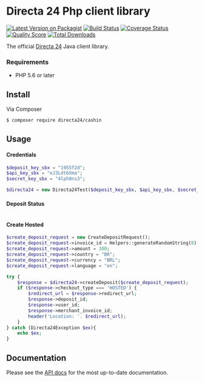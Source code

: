 # Directa 24 Php client library

[![Latest Version on Packagist][ico-version]][link-packagist]
[![Build Status][ico-travis]][link-travis]
[![Coverage Status][ico-scrutinizer]][link-scrutinizer]
[![Quality Score][ico-code-quality]][link-code-quality]
[![Total Downloads][ico-downloads]][link-downloads]

The official [Directa 24][directa24] Java client library.


### Requirements

- PHP 5.6 or later

## Install

Via Composer

``` bash
$ composer require directa24/cashin
```

## Usage

#### Credentials

```php
$deposit_key_sbx = "1955f2d";
$api_key_sbx = "eJ3Ldt6Xma";
$secret_key_sbx = "4lph0ns3";

$directa24 = new Directa24Test($deposit_key_sbx, $api_key_sbx, $secret_key_sbx);
```
#### Deposit Status 

``` php

```

#### Create Hosted

``` php
$create_deposit_request = new CreateDepositRequest();
$create_deposit_request->invoice_id = Helpers::generateRandomString(8);
$create_deposit_request->amount = 100;
$create_deposit_request->country = "BR";
$create_deposit_request->currency = "BRL";
$create_deposit_request->language = "en";

try {
    $response = $directa24->createDeposit($create_deposit_request);
    if ($response->checkout_type === 'HOSTED') {
        $redirect_url = $response->redirect_url;
        $response->deposit_id;
        $response->user_id;
        $response->merchant_invoice_id;
        header('Location: '. $redirect_url);
    }
} catch (Directa24Exception $ex){
    echo $ex;
}
```



## Documentation

Please see the [API docs][api-docs] for the most up-to-date documentation.



[ico-version]: https://img.shields.io/packagist/v/:vendor/:package_name.svg?style=flat-square
[ico-license]: https://img.shields.io/badge/license-MIT-brightgreen.svg?style=flat-square
[ico-travis]: https://img.shields.io/travis/:vendor/:package_name/master.svg?style=flat-square
[ico-scrutinizer]: https://img.shields.io/scrutinizer/coverage/g/:vendor/:package_name.svg?style=flat-square
[ico-code-quality]: https://img.shields.io/scrutinizer/g/:vendor/:package_name.svg?style=flat-square
[ico-downloads]: https://img.shields.io/packagist/dt/:vendor/:package_name.svg?style=flat-square

[link-packagist]: https://packagist.org/packages/:vendor/:package_name
[link-travis]: https://travis-ci.org/:vendor/:package_name
[link-scrutinizer]: https://scrutinizer-ci.com/g/:vendor/:package_name/code-structure
[link-code-quality]: https://scrutinizer-ci.com/g/:vendor/:package_name
[link-downloads]: https://packagist.org/packages/:vendor/:package_name
[link-author]: https://github.com/:author_username
[link-contributors]: ../../contributors
[directa24]: https://directa24.com
[api-docs]: https://docs.directa24.com/deposits-api